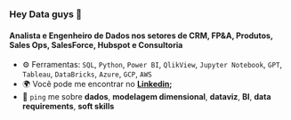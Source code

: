 ### Hey Data guys 👋

#### Analista e Engenheiro de Dados nos setores de CRM, FP&A, Produtos, Sales Ops, SalesForce, Hubspot e Consultoria

- ⚙️ Ferramentas: `SQL`, `Python`, `Power BI`, `QlikView`, `Jupyter Notebook`, `GPT`, `Tableau`, `DataBricks`, `Azure`,  `GCP`, `AWS`
- 🌍 Você pode me encontrar no **[Linkedin](https://www.linkedin.com/in/romulovalle/);<br>**
- 💬 `ping` me sobre **dados**, **modelagem dimensional**, **dataviz**, **BI**, **data requirements**, **soft skills**
